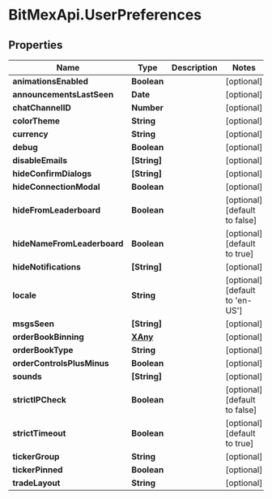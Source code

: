 # BitMexApi.UserPreferences

## Properties
Name | Type | Description | Notes
------------ | ------------- | ------------- | -------------
**animationsEnabled** | **Boolean** |  | [optional] 
**announcementsLastSeen** | **Date** |  | [optional] 
**chatChannelID** | **Number** |  | [optional] 
**colorTheme** | **String** |  | [optional] 
**currency** | **String** |  | [optional] 
**debug** | **Boolean** |  | [optional] 
**disableEmails** | **[String]** |  | [optional] 
**hideConfirmDialogs** | **[String]** |  | [optional] 
**hideConnectionModal** | **Boolean** |  | [optional] 
**hideFromLeaderboard** | **Boolean** |  | [optional] [default to false]
**hideNameFromLeaderboard** | **Boolean** |  | [optional] [default to true]
**hideNotifications** | **[String]** |  | [optional] 
**locale** | **String** |  | [optional] [default to &#39;en-US&#39;]
**msgsSeen** | **[String]** |  | [optional] 
**orderBookBinning** | [**XAny**](XAny.md) |  | [optional] 
**orderBookType** | **String** |  | [optional] 
**orderControlsPlusMinus** | **Boolean** |  | [optional] 
**sounds** | **[String]** |  | [optional] 
**strictIPCheck** | **Boolean** |  | [optional] [default to false]
**strictTimeout** | **Boolean** |  | [optional] [default to true]
**tickerGroup** | **String** |  | [optional] 
**tickerPinned** | **Boolean** |  | [optional] 
**tradeLayout** | **String** |  | [optional] 


